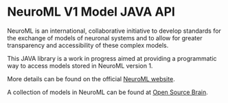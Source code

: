 NeuroML V1 Model JAVA API
=========================

NeuroML is an international, collaborative initiative to develop standards for the exchange of models of neuronal systems and to allow for greater transparency and accessibility of these complex models.

This JAVA library is a work in progress aimed at providing a programmatic way to access models stored in NeuroML version 1.

More details can be found on the official [NeuroML website](http://www.neuroml.org).

A collection of models in NeuroML can be found at [Open Source Brain](http://www.opensourcebrain.org).

